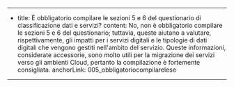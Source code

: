 ---
  - title: È obbligatorio compilare le sezioni 5 e 6 del questionario di classificazione dati e servizi?
    content: No, non è obbligatorio compilare le sezioni 5 e 6 del questionario; tuttavia, queste aiutano a valutare, rispettivamente, gli impatti per i servizi digitali e le tipologie di dati digitali che vengono gestiti nell'ambito del servizio. Queste informazioni, considerate accessorie, sono molto utili per la migrazione dei servizi verso gli ambienti Cloud, pertanto la compilazione è fortemente consigliata.
    anchorLink: 005_obbligatoriocompilarelese
---